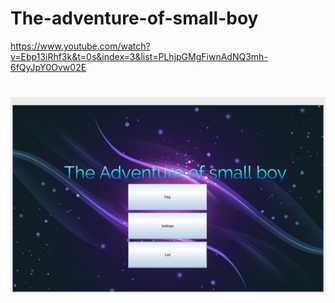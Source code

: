 # The-adventure-of-small-boy
https://www.youtube.com/watch?v=Ebp13iRhf3k&t=0s&index=3&list=PLhjpGMgFiwnAdNQ3mh-6fQyJpY0Ovw02E
# ![alt text](https://github.com/PanVova/The-adventure-of-small-boy/blob/master/Watch%20dogs%202%20%20148.jpg)
